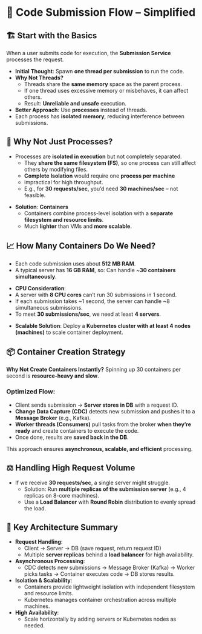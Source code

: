 # 📝 **Code Submission Flow – Simplified**

## 🏗️ **Start with the Basics**
When a user submits code for execution, the **Submission Service** processes the request.
- **Initial Thought**: Spawn **one thread per submission** to run the code.
- **Why Not Threads?**
  * Threads share the **same memory** space as the parent process.
  * If one thread uses excessive memory or misbehaves, it can affect others.
  * Result: **Unreliable and unsafe** execution.
- **Better Approach**: Use **processes** instead of threads.
- Each process has **isolated memory**, reducing interference between submissions.

## 🚀 **Why Not Just Processes?**
- Processes are **isolated in execution** but not completely separated.
  - They **share the same filesystem (FS)**, so one process can still affect others by modifying files.
  - **Complete Isolation** would require one **process per machine**
  - impractical for high throughput.
  - E.g., for **30 requests/sec**, you’d need **30 machines/sec** – not feasible.

* **Solution**: **Containers**
  * Containers combine process-level isolation with a **separate filesystem and resource limits**.
  * Much **lighter** than VMs and **more scalable**.

## 📈 **How Many Containers Do We Need?**
* Each code submission uses about **512 MB RAM**.
* A typical server has **16 GB RAM**, so: Can handle \~**30 containers simultaneously**.

- **CPU Consideration**:
- A server with **8 CPU cores** can’t run 30 submissions in 1 second.
- If each submission takes \~1 second, the server can handle \~8 simultaneous submissions.
- To meet **30 submissions/sec**, we need at least **4 servers**.

* **Scalable Solution**: Deploy a **Kubernetes cluster with at least 4 nodes (machines)** to scale container deployment.

## 📦 **Container Creation Strategy**
**Why Not Create Containers Instantly?** Spinning up 30 containers per second is **resource-heavy and slow**.

### **Optimized Flow**:
- Client sends submission → **Server stores in DB** with a request ID.
- **Change Data Capture (CDC)** detects new submission and pushes it to a **Message Broker** (e.g., Kafka).
- **Worker threads (Consumers)** pull tasks from the broker **when they’re ready** and create containers to execute the code.
- Once done, results are **saved back in the DB**.

This approach ensures **asynchronous, scalable, and efficient** processing.

## ⚖️ **Handling High Request Volume**
- If we receive **30 requests/sec**, a single server might struggle.
  * Solution: Run **multiple replicas of the submission server** (e.g., 4 replicas on 8-core machines).
  * Use a **Load Balancer** with **Round Robin** distribution to evenly spread the load.

## 🏁 **Key Architecture Summary**
- **Request Handling**:
  * Client → Server → DB (save request, return request ID)
  * Multiple **server replicas** behind a **load balancer** for high availability.
- **Asynchronous Processing**:
  * CDC detects new submissions → Message Broker (Kafka) → Worker picks tasks → Container executes code → DB stores results.
- **Isolation & Scalability**:
  * Containers provide lightweight isolation with independent filesystem and resource limits.
  * Kubernetes manages container orchestration across multiple machines.
- **High Availability**:
  * Scale horizontally by adding servers or Kubernetes nodes as needed.
